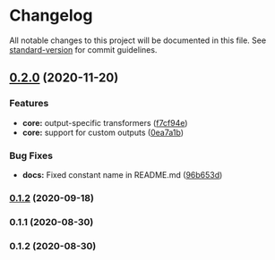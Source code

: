 # Changelog

All notable changes to this project will be documented in this file. See [standard-version](https://github.com/conventional-changelog/standard-version) for commit guidelines.

## [0.2.0](https://github.com/mimafogeus2/inventar/compare/v0.1.1...v0.2.0) (2020-11-20)


### Features

* **core:** output-specific transformers ([f7cf94e](https://github.com/mimafogeus2/inventar/commit/f7cf94e1a95b616c05cbc772adf832702842aaed))
* **core:** support for custom outputs ([0ea7a1b](https://github.com/mimafogeus2/inventar/commit/0ea7a1b6e53506ddf941f043d25ec1b718252d95))


### Bug Fixes

* **docs:** Fixed constant name in README.md ([96b653d](https://github.com/mimafogeus2/inventar/commit/96b653d9f658178bf8501e083a5bf7f9732b1ffb))

### [0.1.2](https://github.com/mimafogeus2/inventar/compare/v0.1.1...v0.1.2) (2020-09-18)



### 0.1.1 (2020-08-30)



### 0.1.2 (2020-08-30)
